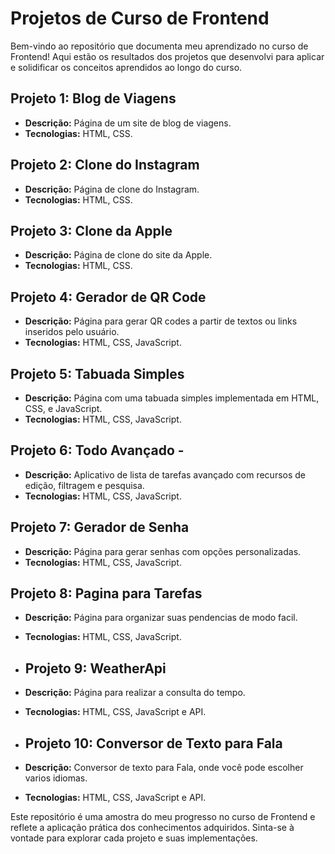 # Projetos de Curso de Frontend

Bem-vindo ao repositório que documenta meu aprendizado no curso de Frontend! Aqui estão os resultados dos projetos que desenvolvi para aplicar e solidificar os conceitos aprendidos ao longo do curso.

## Projeto 1: Blog de Viagens
- **Descrição:** Página de um site de blog de viagens.
- **Tecnologias:** HTML, CSS.

## Projeto 2: Clone do Instagram
- **Descrição:** Página de clone do Instagram.
- **Tecnologias:** HTML, CSS.

## Projeto 3: Clone da Apple
- **Descrição:** Página de clone do site da Apple.
- **Tecnologias:** HTML, CSS.

## Projeto 4: Gerador de QR Code
- **Descrição:** Página para gerar QR codes a partir de textos ou links inseridos pelo usuário.
- **Tecnologias:** HTML, CSS, JavaScript.

## Projeto 5: Tabuada Simples
- **Descrição:** Página com uma tabuada simples implementada em HTML, CSS, e JavaScript.
- **Tecnologias:** HTML, CSS, JavaScript.

## Projeto 6: Todo Avançado - 
- **Descrição:** Aplicativo de lista de tarefas avançado com recursos de edição, filtragem e pesquisa.
- **Tecnologias:** HTML, CSS, JavaScript.

## Projeto 7: Gerador de Senha
- **Descrição:** Página para gerar senhas com opções personalizadas.
- **Tecnologias:** HTML, CSS, JavaScript.

## Projeto 8: Pagina para Tarefas
- **Descrição:** Página para organizar suas pendencias de modo facil.
- **Tecnologias:** HTML, CSS, JavaScript.

- ## Projeto 9: WeatherApi
- **Descrição:** Página para realizar a consulta do tempo.
- **Tecnologias:** HTML, CSS, JavaScript e API.

- ## Projeto 10: Conversor de Texto para Fala
- **Descrição:** Conversor de texto para Fala, onde você pode escolher varios idiomas.
- **Tecnologias:** HTML, CSS, JavaScript e API.





Este repositório é uma amostra do meu progresso no curso de Frontend e reflete a aplicação prática dos conhecimentos adquiridos. Sinta-se à vontade para explorar cada projeto e suas implementações.

